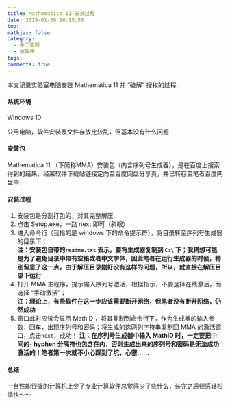 ```yaml
---
title: Mathematica 11 安装过程
date: 2019-01-30 16:15:56
top:
mathjax: false
category:
  - 手工实践
  - 装软件
tags:
comments: true
---
```


本文记录实验室电脑安装 Mathematica 11 并 “破解” 授权的过程. 

<!-- more -->

#### 系统环境

Windows 10

公用电脑，软件安装及文件存放比较乱，但基本没有什么问题

#### 安装包

Mathematica 11 （下简称MMA）安装包（内含序列号生成器），是在百度上搜索得到的结果，经某软件下载站链接定向至百度网盘分享页，并已转存至笔者百度网盘中.

#### 安装过程

1. 安装包是分割打包的，对其完整解压
2. 点击 Setup.exe，一路 next 即可（斜眼）
3. 进入命令行（我指的是 windows 下的命令提示符），将目录转至序列号生成器的目录下；  
   **注：安装包自带的`readme.txt` 表示，要将生成器复制到 `C:\` 下；我猜想可能是为了避免目录中带有空格或者中文字体，因此笔者在运行生成器的时候，特别留意了这一点，由于解压目录刚好没有这样的问题，所以，就直接在解压目录下运行**
4. 打开 MMA 主程序，提示输入序列号激活，根据指示，不要选择在线激活，而选择 “手动激活”；  
   **注：理论上，有些软件在这一步应该需要断开网络，但笔者没有断开网络，仍然成功**
5. 窗口此时应该会显示 MathID ，将其复制到命令行下，作为生成器的输入参数，回车，出现序列号和密码；将生成的这两列字符串复制回 MMA 的激活窗口，点击`next`，成功！
   **注：在序列号生成器中输入 MathID 时，一定要把中间的`-` hyphen 分隔符也包含在内，否则生成出来的序列号和密码是无法成功激活的！笔者第一次就不小心踩到了坑，心塞……**

#### 总结

一台性能很强的计算机上少了专业计算软件总觉得少了些什么，装完之后顿感轻松愉快～～